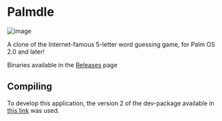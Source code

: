 # Palmdle

![image](https://user-images.githubusercontent.com/9155588/155938313-9657fd95-81a3-43f7-8d41-3155108eaeeb.png)

A clone of the Internet-famous 5-letter word guessing game, for Palm OS 2.0 and later!

Binaries available in the [Releases][2] page

## Compiling

To develop this application, the version 2 of the dev-package available in [this link][1] was used.

[1]: https://palm2000.com/projects/compilingAndBuildingPalmOsAppsOnUbuntu2004LTS.php
[2]: https://github.com/Lana-chan/palmdle/releases
